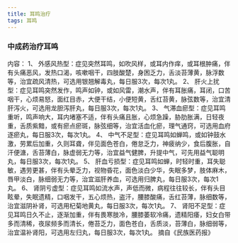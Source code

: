 ```yaml
---
title: 耳鸣治疗 
tags: 耳鸣
---
```



### 中成药治疗耳鸣 
内容：
1、 外感风热型：症见突然耳鸣，如吹风样，或耳内作痒，或耳根肿痛，伴有头痛恶风，发热口渴，咳嗽咽干，四肢酸楚，身困乏力，舌淡苔薄黄，脉浮数等，治宜疏风清热，可选用银翘解毒丸，每日服3次，每次1丸。 
2、 肝火上扰型：症见耳鸣突然发作，鸣声如钟，或如风雷，潮水声，伴有耳胀痛，耳闭，口苦咽干，心烦易怒，面红目赤，大便干结，小便短黄，舌红苔黄，脉弦数等，治宜清肝泻火，可选用龙胆泻肝丸，每日服3次，每次1丸。 
3、 气滞血瘀型：症见耳鸣重听，鸣声响大，耳内堵塞不适，伴有头痛且胀，心烦急躁，胁肋胀满，日轻夜重，舌质紫黯，或有瘀点瘀斑，脉弦细等，治宜活血化瘀，理气通窍，可选用血府逐瘀丸，每日服3次，每次1丸。 
4、 中气不足型：症见耳鸣如蝉鸣，或如钟鼓水激，劳累后加重，久则耳聋，伴见面色苍白，倦怠乏力，神疲纳少，食后腹胀，自汗便溏，舌苔薄白，脉虚弱无力等，治宜益气健脾，升提中气，可先用益气聪明丸，每日服3次，每次1丸。 
5、 肝血亏损型：症见耳鸣如蝉，时轻时重，耳失聪敏，遇劳更甚，伴有头晕乏力，视物昏花，面色淡白少华，失眠多梦，肢体麻木，唇甲淡白，脉细弱无力等，治宜滋肝养血，可选用归脾丸，每日服3次，每次1丸。 
6、 肾阴亏虚型：症见耳鸣如流水声，声低而微，病程往往较长，伴有头目眩晕，失眠遗精，口咽发干，五心烦热，盗汗，腰膝酸痛，舌红苔薄，脉细数等，治宜滋阴补肾，可选用杞菊地黄丸，每日服3次，每次1丸。 
7、 肾阳不足型：症见耳鸣日久不止，逐渐加重，伴有畏寒肢冷，腰膝萎软冷痛，遗精阳痿，妇女白带多而清稀，夜尿频多而清长，倦苔乏力，面色苍白，舌质淡，苔薄白，脉细弱等，治宜温补肾阳，可选用左归丸，每日服3次，每次1丸。 
摘自《民族医药报》 